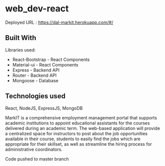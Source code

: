 # web_dev-react
Deployed URL : https://dal-markit.herokuapp.com/#/
## Built With
Libraries used: 
* React-Bootstrap - React Components  
* Material-ui - React Components  
* Express - Backend API
* Router - Backend API
* Mongoose - Database

## Technologies used
React, NodeJS, ExpressJS, MongoDB

MarkIT is a comprehensive employment management portal that supports academic institutions to appoint educational assistants for the courses delivered during an 
academic term. 
The web-based application will provide a centralized space for instructors to post about the job opportunities available in their course, students to easily find the jobs which are appropriate for their skillset, as well as streamline the hiring process for administrative coordinators.

Code pushed to master branch
